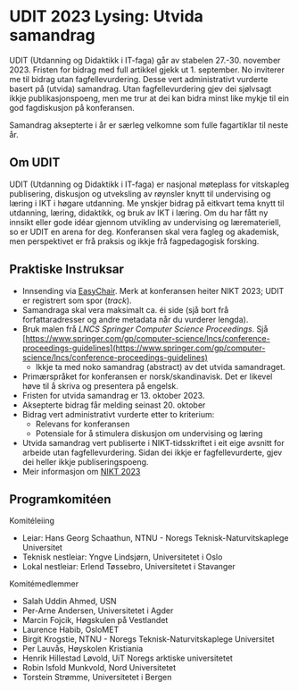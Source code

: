 # UDIT 2023 Lysing: Utvida samandrag

UDIT (Utdanning og Didaktikk i IT-faga) går av stabelen 
27.-30. november 2023.  Fristen for bidrag med full artikkel
gjekk ut 1. september.  No inviterer me til bidrag utan 
fagfellevurdering.  Desse vert administrativt vurderte basert på
(utvida) samandrag.  Utan fagfellevurdering gjev dei sjølvsagt 
ikkje publikasjonspoeng, men me trur at dei kan bidra minst
like mykje til ein god fagdiskusjon på konferansen.

Samandrag aksepterte i år er særleg velkomne som fulle
fagartiklar til neste år.

## Om UDIT

UDIT (Utdanning og Didaktikk i IT-faga) er nasjonal møteplass for
vitskapleg publisering, diskusjon og utveksling av røynsler knytt til
undervising og læring i IKT i høgare utdanning. Me ynskjer bidrag på
eitkvart tema knytt til utdanning, læring, didaktikk, og bruk av IKT
i læring.  Om du har fått ny innsikt eller gode idéar gjennom utvikling
av undervising og læremateriell, so er UDIT en arena for deg.
Konferansen skal vera fagleg og akademisk, men perspektivet er
frå praksis og ikkje frå fagpedagogisk forsking.


## Praktiske Instruksar

+ Innsending via 
  [EasyChair](https://easychair.org/conferences/?conf=nikt2023).
  Merk at konferansen heiter NIKT 2023;
  UDIT er registrert som spor (*track*).
+ Samandraga skal vera maksimalt ca. éi side (sjå bort frå
  forfattaradresser og andre metadata når du vurderer lengda).
+ Bruk malen frå *LNCS Springer Computer Science Proceedings*.
  Sjå
  [https://www.springer.com/gp/computer-science/lncs/conference-proceedings-guidelines](https://www.springer.com/gp/computer-science/lncs/conference-proceedings-guidelines)
    + Ikkje ta med noko samandrag (abstract) av det utvida 
      samandraget.
+ Primærspråket for konferansen er norsk/skandinavisk.
  Det er likevel høve til å skriva og presentera på engelsk.
+ Fristen for utvida samandrag er 13. oktober 2023.
+ Aksepterte bidrag får melding seinast 20. oktober
+ Bidrag vert administrativt vurderte etter to kriterium:
    + Relevans for konferansen
    + Potensiale for å stimulera diskusjon om undervising og læring
+ Utvida samandrag vert publiserte i NIKT-tidsskriftet i eit eige
  avsnitt for arbeide utan fagfellevurdering.
  Sidan dei ikkje er fagfellevurderte, gjev dei heller ikkje
  publiseringspoeng.
+ Meir informasjon om [NIKT 2023](https://www.uis.no/en/nikt2023)

## Programkomitéen

Komitéleiing
+ Leiar: Hans Georg Schaathun, NTNU - Noregs Teknisk-Naturvitskaplege Universitet
+ Teknisk nestleiar: Yngve Lindsjørn, Universitetet i Oslo
+ Lokal nestleiar: Erlend Tøssebro, Universitetet i Stavanger

Komitémedlemmer
+ Salah Uddin Ahmed, USN
+ Per-Arne Andersen, Universitetet i Agder
+ Marcin Fojcik, Høgskulen på Vestlandet
+ Laurence Habib, OsloMET
+ Birgit Krogstie, NTNU - Noregs Teknisk-Naturvitskaplege Universitet
+ Per Lauvås, Høyskolen Kristiania 
+ Henrik Hillestad Løvold, UiT Noregs arktiske universitetet
+ Robin Isfold Munkvold, Nord Universitetet
+ Torstein Strømme, Universitetet i Bergen
